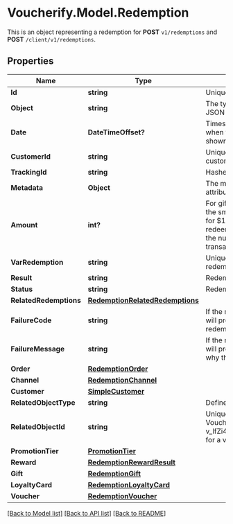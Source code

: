 # Voucherify.Model.Redemption
This is an object representing a redemption for **POST** `v1/redemptions` and **POST** `/client/v1/redemptions`.

## Properties

Name | Type | Description | Notes
------------ | ------------- | ------------- | -------------
**Id** | **string** | Unique redemption ID. | [optional] 
**Object** | **string** | The type of the object represented by the JSON | [optional] 
**Date** | **DateTimeOffset?** | Timestamp representing the date and time when the object was created. The value is shown in the ISO 8601 format. | [optional] 
**CustomerId** | **string** | Unique customer ID of the redeeming customer. | [optional] 
**TrackingId** | **string** | Hashed customer source ID. | [optional] 
**Metadata** | **Object** | The metadata object stores all custom attributes assigned to the redemption. | [optional] 
**Amount** | **int?** | For gift cards, this is a positive integer in the smallest currency unit (e.g. 100 cents for $1.00) representing the number of redeemed credits. For loyalty cards, this is the number of loyalty points used in the transaction. | [optional] 
**VarRedemption** | **string** | Unique redemption ID of the parent redemption. | [optional] 
**Result** | **string** | Redemption result. | [optional] 
**Status** | **string** | Redemption status. | [optional] 
**RelatedRedemptions** | [**RedemptionRelatedRedemptions**](RedemptionRelatedRedemptions.md) |  | [optional] 
**FailureCode** | **string** | If the result is &#x60;FAILURE&#x60;, this parameter will provide a generic reason as to why the redemption failed. | [optional] 
**FailureMessage** | **string** | If the result is &#x60;FAILURE&#x60;, this parameter will provide a more expanded reason as to why the redemption failed. | [optional] 
**Order** | [**RedemptionOrder**](RedemptionOrder.md) |  | [optional] 
**Channel** | [**RedemptionChannel**](RedemptionChannel.md) |  | [optional] 
**Customer** | [**SimpleCustomer**](SimpleCustomer.md) |  | [optional] 
**RelatedObjectType** | **string** | Defines the related object. | [optional] 
**RelatedObjectId** | **string** | Unique related object ID assigned by Voucherify, i.e. v_lfZi4rcEGe0sN9gmnj40bzwK2FH6QUno for a voucher. | [optional] 
**PromotionTier** | [**PromotionTier**](PromotionTier.md) |  | [optional] 
**Reward** | [**RedemptionRewardResult**](RedemptionRewardResult.md) |  | [optional] 
**Gift** | [**RedemptionGift**](RedemptionGift.md) |  | [optional] 
**LoyaltyCard** | [**RedemptionLoyaltyCard**](RedemptionLoyaltyCard.md) |  | [optional] 
**Voucher** | [**RedemptionVoucher**](RedemptionVoucher.md) |  | [optional] 

[[Back to Model list]](../README.md#documentation-for-models) [[Back to API list]](../README.md#documentation-for-api-endpoints) [[Back to README]](../README.md)

